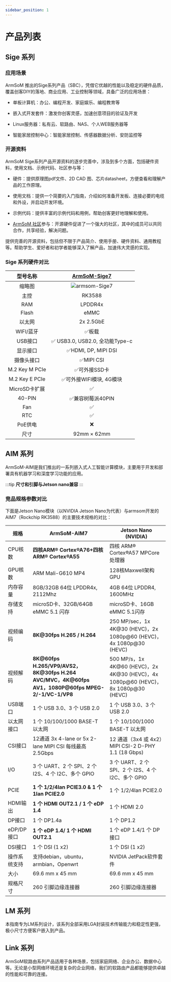 ```yaml
---
sidebar_position: 1
---
```


# 产品列表

## Sige 系列

### 应用场景

ArmSoM 推出的Sige系列产品（SBC），凭借它优越的性能以及稳定的硬件品质，覆盖创客DIY的落地、商业应用、工业控制等领域，具备广泛的应用场景：

* 单板计算机：办公、编程开发、家庭娱乐、编程教育等

* 嵌入式开发套件：激发你创客灵感，加速创意项目的验证及开发

* Linux服务器：私有云、软路由、NAS、个人WEB服务器等

* 智能家居控制中心：智能家居控制、传感器数据分析、安防监控等

### 开源资料

ArmSoM Sige系列产品开源资料的逐步完善中，涉及到多个方面，包括硬件资料，使用文档、示例代码、社区参与等：

* 硬件：提供原理图pdf文件、2D CAD 图、芯片datasheet，方便查看和理解产品的工作原理。

* 使用文档：提供一个简要的入门指南，介绍如何准备开发板、连接必要的电缆和外设，并启动开发环境。

* 示例代码：提供丰富的示例代码和用例，帮助创客更好地理解和使用。

* [ArmSoM 社区](http://forum.armsom.org/)参与：开源硬件促进了一个强大的社区，其中的成员可以共同合作，共享经验，解决问题。

提供完善的开源资料，包括但不限于产品简介、使用手册、硬件资料、通用教程等。帮助学生、爱好者和初学者能够深入了解产品，加速伟大灵感的实现。

### Sige 系列硬件对比

|型号名称 |   [ ArmSoM-Sige7 ](./sige7)|
| :--------: | :----------: | 
|缩略图   |  ![armsom-Sige7](/img/sige/sige7/armsom-sige7.png) |
| 主控 | RK3588 |
| RAM | LPDDR4x  |
| Flash |  eMMC  | 
| 以太网 | 2x 2.5GbE  | 
| WIFI/蓝牙 | ✅板载  | 
| USB接口 | ✅ USB3.0, USB2.0, 全功能Type-c |
| 显示接口 | ✅HDMI, DP, MIPI DSI |
| 摄像头接口 |  ✅MIPI CSI  |
| M.2 Key M PCIe  |  ✅可外接SSD卡  |
| M.2 Key E PCIe  |  ✅可外接WIFI模块, 4G模块  |
| MicroSD卡扩展  | ✅ | 
| 40-PIN | ✅兼容树莓派40PIN  |
| Fan | ✅  |
| RTC | ✅ |
| PoE供电 | ❌ |
| 尺寸 | 92mm × 62mm |


## AIM 系列
ArmSoM-AIM是我们推出的一系列嵌入式人工智能计算模块，主要用于开发和部署具有机器学习和深度学习功能的应用。

:::tip
**尺寸和引脚与Jetson nano兼容**
:::

### 竞品规格参数对比

下面是Jetson Nano模块（以NVIDIA Jetson Nano为代表）与armsom开发的AIM7（Rockchip RK3588）的主要技术规格的对比：

| 规格                                 |  ArmSoM-AIM7              | Jetson Nano (NVIDIA)                |
|--------------------------------------|-----------------------------------|--------------------------------|
| CPU核数    |**四核ARM® Cortex®A76+四核 ARM® Cortex®A55** | 四核 ARM® Cortex®A57 MPCore 处理器    | 
| GPU核数    | ARM Mali-G610 MP4                 |128核Maxwell架构GPU   | 
| 内存容量   |8GB/32GB 64位 LPDDR4x, 2112Mhz  | 4GB 64位 LPDDR4, 1600MHz   | 
| 存储支持  |  microSD卡、32GB/64GB eMMC 5.1 闪存   | microSD卡、16GB eMMC 5.1闪存  |
| 视频编码  |  **8K@30fps H.265 / H.264**  | 250 MP/sec，1x 4K@30 (HEVC)，2x 1080p@60 (HEVC)，4x 1080p@30 (HEVC)  |
| 视频解码  |  **8K@60fps H.265/VP9/AVS2，8K@30fps H.264 AVC/MVC，4K@60fps AV1，1080P@60fps MPEG-2/-1/VC-1/VP8** | 500 MP/s，1x 4K@60 (HEVC)，2x 4K@30 (HEVC)，4x 1080p@60 (HEVC)，8x 1080p@30 (HEVC)   |
| USB端口  | 1 个 USB 3.0、3 个 USB 2.0  | 1 个 USB 3.0、3 个 USB 2.0  |
| 以太网接口    | 1 个 10/100/1000 BASE-T 以太网   |1 个 10/100/1000 BASE-T 以太网 | 
| CSI接口 | 12通道 3x 4-lane or 5x 2-lane MIPI CSI 每线最高 2.5Gbps      |12 通道（3x4 或 4x2）MIPI CSI-2 D-PHY 1.1 (18 Gbps)     | 
| I/O        | 3 个 UART、2 个 SPI、2 个 I2S、4 个 I2C、多个 GPIO   | 3 个 UART、2 个 SPI、2 个 I2S、4 个 I2C、多个 GPIO        |
| PCIE    |**1 个 1/2/4lan PCIE3.0 & 1 个 1lan PCIE2.0**   | 1 个 1/2/4lan PCIE2.0  | 
| HDMI输出      |  **1 个 HDMI OUT2.1  / 1 个 eDP 1.4**   |1 个 HDMI 2.0  |
| DP接口    | 1 个 DP1.4a | 1 个 DP1.2  |
| eDP/DP接口    | **1 个 eDP 1.4/ 1 个 HDMI OUT2.1**  | 1 个 eDP 1.4/1 个 DP接口  | 
|  DSI接口    | 1 个 DSI (1 x2)  | 1 个 DSI (1 x2)   | 
| 操作系统支持    |支持debian，ubuntu，armbian，Openwrt     | NVIDIA JetPack软件套件 | 
| 大小   |  69.6 mm x 45 mm |69.6 mm x 45 mm  |
|规格尺寸|260 引脚边缘连接器| 260 引脚边缘连接器| 

## LM 系列

本指南专为LM系列设计，该系列全部采用LGA封装技术传输能力和稳定性更强，极小尺寸方便客户嵌入到产品。

## Link 系列

ArmSoM软路由系列产品适用于各种场景，包括家庭网络、企业办公、数据中心等。无论是小型网络环境还是复杂的企业网络，我们的软路由产品都能够提供卓越的性能和可靠的连接。
